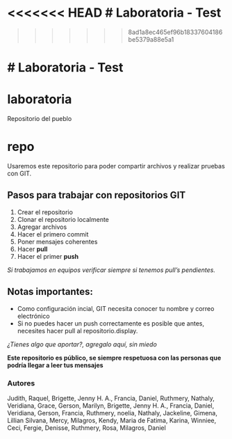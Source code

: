 ﻿<<<<<<< HEAD
﻿# Laboratoria - Test
=======
>>>>>>> 8ad1a8ec465ef96b18337604186be5379a88e5a1

﻿# Laboratoria - Test
=======
# laboratoria
Repositorio del pueblo

repo
=======
Usaremos este repositorio para poder compartir archivos y realizar pruebas con GIT.

## Pasos para trabajar con repositorios GIT

1. Crear el repositorio
2. Clonar el repositorio localmente
3. Agregar archivos
4. Hacer el primero commit
5. Poner mensajes coherentes
6. Hacer **pull**
7. Hacer el primer **push**

*Si trabajamos en equipos verificar siempre si tenemos pull’s pendientes.*

## Notas importantes:

- Como configuración incial, GIT necesita conocer tu nombre y correo electrónico
- Si no puedes hacer un push correctamente es posible que antes, necesites hacer pull al repositorio.display.

*¿Tienes algo que aportar?, agregalo aquí, sin miedo*


**Este repositorio es público, se siempre respetuosa con las personas que podría llegar a leer tus mensajes**

### Autores

Judith,
Raquel,
Brigette,
Jenny H. A.,
Francia,
Daniel,
Ruthmery,
Nathaly,
Veridiana,
Grace,
Gerson,
Marilyn,
Brigette,
Jenny H. A.,
Francia,
Daniel,
Veridiana,
Gerson,
Francia,
Ruthmery,
noelia,
Nathaly,
Jackeline,
Gimena,
Lillian
Silvana,
Mercy,
Milagros,
Kendy,
Maria de Fatima,
Karina,
Winniee,
Ceci,
Fergie,
Denisse,
Ruthmery,
Rosa,
Milagros,
Daniel